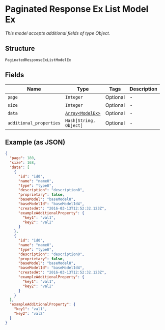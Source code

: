 
# Paginated Response Ex List Model Ex

*This model accepts additional fields of type Object.*

## Structure

`PaginatedResponseExListModelEx`

## Fields

| Name | Type | Tags | Description |
|  --- | --- | --- | --- |
| `page` | `Integer` | Optional | - |
| `size` | `Integer` | Optional | - |
| `data` | [`Array<ModelEx>`](../../doc/models/model-ex.md) | Optional | - |
| `additional_properties` | `Hash[String, Object]` | Optional | - |

## Example (as JSON)

```json
{
  "page": 180,
  "size": 168,
  "data": [
    {
      "id": "id0",
      "name": "name0",
      "type": "type0",
      "description": "description0",
      "proprietary": false,
      "baseModel": "baseModel8",
      "baseModelId": "baseModelId4",
      "createdAt": "2016-03-13T12:52:32.123Z",
      "exampleAdditionalProperty": {
        "key1": "val1",
        "key2": "val2"
      }
    },
    {
      "id": "id0",
      "name": "name0",
      "type": "type0",
      "description": "description0",
      "proprietary": false,
      "baseModel": "baseModel8",
      "baseModelId": "baseModelId4",
      "createdAt": "2016-03-13T12:52:32.123Z",
      "exampleAdditionalProperty": {
        "key1": "val1",
        "key2": "val2"
      }
    }
  ],
  "exampleAdditionalProperty": {
    "key1": "val1",
    "key2": "val2"
  }
}
```

